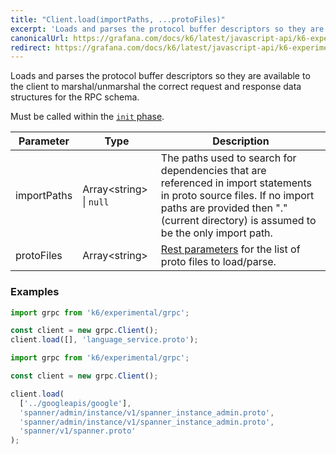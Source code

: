 ```yaml
---
title: "Client.load(importPaths, ...protoFiles)"
excerpt: 'Loads and parses the protocol buffer descriptors so they are available to the client to marshal/unmarshal the correct request and response data structures for the RPC schema.'
canonicalUrl: https://grafana.com/docs/k6/latest/javascript-api/k6-experimental/grpc/client/client-load/
redirect: https://grafana.com/docs/k6/latest/javascript-api/k6-experimental/grpc/client/client-load/
---
```


Loads and parses the protocol buffer descriptors so they are available to the client to marshal/unmarshal the correct request and response data structures for the RPC schema.

Must be called within the [`init` phase](/using-k6/test-lifecycle).

| Parameter | Type | Description |
|-----------|------|-------------|
| importPaths | Array&lt;string&gt; \| `null` | The paths used to search for dependencies that are referenced in import statements in proto source files. If no import paths are provided then "." (current directory) is assumed to be the only import path. |
| protoFiles | Array&lt;string&gt; | [Rest parameters](https://developer.mozilla.org/en-US/docs/Web/JavaScript/Reference/Functions/rest_parameters) for the list of proto files to load/parse. |

### Examples

<div class="code-group" data-props='{"labels": ["Simple example"], "lineNumbers": [true]}'>

```javascript
import grpc from 'k6/experimental/grpc';

const client = new grpc.Client();
client.load([], 'language_service.proto');
```

</div>

<div class="code-group" data-props='{"labels": ["More complex"], "lineNumbers": [true]}'>

```javascript
import grpc from 'k6/experimental/grpc';

const client = new grpc.Client();

client.load(
  ['../googleapis/google'],
  'spanner/admin/instance/v1/spanner_instance_admin.proto',
  'spanner/admin/instance/v1/spanner_instance_admin.proto',
  'spanner/v1/spanner.proto'
);
```

</div>
